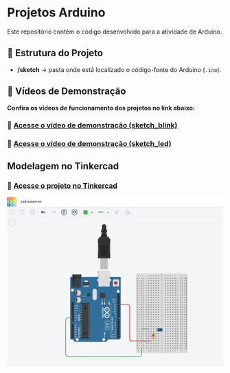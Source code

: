 # Projetos Arduino

Este repositório contém o código desenvolvido para a atividade de Arduino.

## 📂 Estrutura do Projeto

- **/sketch** → pasta onde está localizado o código-fonte do Arduino (`.ino`).

## 🎥 Vídeos de Demonstração

**Confira os vídeos de funcionamento dos projetos no link abaixo:**

### 🔗 [Acesse o vídeo de demonstração (sketch_blink)](https://drive.google.com/file/d/1xztiShghJBF9ERknVL6_bu76WU7GSyaT/view?usp=drive_link)

### 🔗 [Acesse o vídeo de demonstração (sketch_led)](https://drive.google.com/file/d/1BvXS1HksF8Tl2_egUsxSp3PCjonstn_X/view?usp=drive_link)

## Modelagem no Tinkercad

### 🔗 [Acesse o projeto no Tinkercad](https://www.tinkercad.com/things/fYynwHc7mwx-led-exterrno?sharecode=JG2cXJOcK-7TtCZxRBYu7I6N7s2nR7Va9QZCFe67qaE)

<img src="led_externo.png">